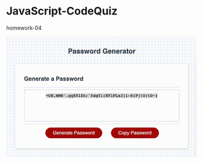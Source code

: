 # JavaScript-CodeQuiz
homework-04


![](https://raw.githubusercontent.com/j-nederveld/password_generator/master/pwgenerator.gif)